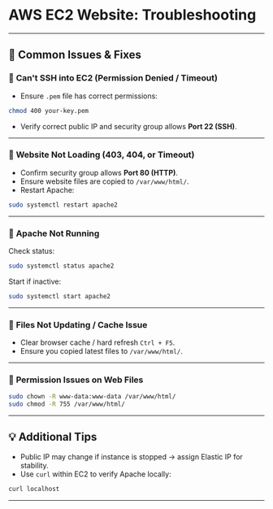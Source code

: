 # AWS EC2 Website: Troubleshooting

---

## 🛑 Common Issues & Fixes

### 🔧 **Can't SSH into EC2 (Permission Denied / Timeout)**

* Ensure `.pem` file has correct permissions:

```bash
chmod 400 your-key.pem
```

* Verify correct public IP and security group allows **Port 22 (SSH)**.

---

### 🔧 **Website Not Loading (403, 404, or Timeout)**

* Confirm security group allows **Port 80 (HTTP)**.
* Ensure website files are copied to `/var/www/html/`.
* Restart Apache:

```bash
sudo systemctl restart apache2
```

---

### 🔧 **Apache Not Running**

Check status:

```bash
sudo systemctl status apache2
```

Start if inactive:

```bash
sudo systemctl start apache2
```

---

### 🔧 **Files Not Updating / Cache Issue**

* Clear browser cache / hard refresh `Ctrl + F5`.
* Ensure you copied latest files to `/var/www/html/`.

---

### 🔧 **Permission Issues on Web Files**

```bash
sudo chown -R www-data:www-data /var/www/html/
sudo chmod -R 755 /var/www/html/
```

---

## 💡 Additional Tips

* Public IP may change if instance is stopped → assign Elastic IP for stability.
* Use `curl` within EC2 to verify Apache locally:

```bash
curl localhost
```

---